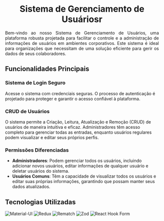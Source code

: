 
<h1 align="center"> Sistema de Gerenciamento de Usuáriosr </h1>
<p align="justify"> Bem-vindo ao nosso Sistema de Gerenciamento de Usuários, uma plataforma robusta projetada para facilitar o controle e a administração de informações de usuários em ambientes corporativos. Este sistema é ideal para organizações que necessitam de uma solução eficiente para gerir os dados de seus colaboradores. </p>

## Funcionalidades Principais

### Sistema de Login Seguro
Acesse o sistema com credenciais seguras. O processo de autenticação é projetado para proteger e garantir o acesso confiável à plataforma.

### CRUD de Usuários
O sistema permite a Criação, Leitura, Atualização e Remoção (CRUD) de usuários de maneira intuitiva e eficaz. Administradores têm acesso completo para gerenciar todas as entradas, enquanto usuários regulares podem visualizar e editar seus próprios perfis.

### Permissões Diferenciadas
- **Administradores**: Podem gerenciar todos os usuários, incluindo adicionar novos usuários, editar informações de qualquer usuário e deletar usuários do sistema.
- **Usuários Comuns**: Têm a capacidade de visualizar todos os usuários e editar suas próprias informações, garantindo que possam manter seus dados atualizados.

## Tecnologias Utilizadas
![Material-UI](https://img.shields.io/badge/Material--UI-0081CB?style=for-the-badge&logo=material-ui&logoColor=white)
![Redux](https://img.shields.io/badge/Redux-764ABC?style=for-the-badge&logo=redux&logoColor=white)
![Rematch](https://img.shields.io/badge/Rematch-764ABC?style=for-the-badge&logo=redux&logoColor=white)
![Zod](https://img.shields.io/badge/Zod-007ACC?style=for-the-badge)
![React Hook Form](https://img.shields.io/badge/React_Hook_Form-EC5990?style=for-the-badge&logo=react-hook-form&logoColor=white)
